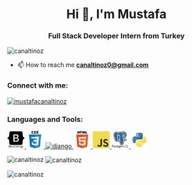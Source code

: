 <h1 align="center">Hi 👋, I'm Mustafa</h1>
<h3 align="center">Full Stack Developer Intern from Turkey</h3>

<p align="left"> <img src="https://komarev.com/ghpvc/?username=canaltinoz&label=Profile%20views&color=0e75b6&style=flat" alt="canaltinoz" /> </p>

- 📫 How to reach me **canaltinoz0@gmail.com**

<h3 align="left">Connect with me:</h3>
<p align="left">
<a href="https://linkedin.com/in/mustafacanaltinoz" target="blank"><img align="center" src="https://raw.githubusercontent.com/rahuldkjain/github-profile-readme-generator/master/src/images/icons/Social/linked-in-alt.svg" alt="mustafacanaltinoz" height="30" width="40" /></a>
</p>

<h3 align="left">Languages and Tools:</h3>
<p align="left"> <a href="https://getbootstrap.com" target="_blank" rel="noreferrer"> <img src="https://raw.githubusercontent.com/devicons/devicon/master/icons/bootstrap/bootstrap-plain-wordmark.svg" alt="bootstrap" width="40" height="40"/> </a> <a href="https://www.w3schools.com/css/" target="_blank" rel="noreferrer"> <img src="https://raw.githubusercontent.com/devicons/devicon/master/icons/css3/css3-original-wordmark.svg" alt="css3" width="40" height="40"/> </a> <a href="https://www.djangoproject.com/" target="_blank" rel="noreferrer"> <img src="https://cdn.worldvectorlogo.com/logos/django.svg" alt="django" width="40" height="40"/> </a> <a href="https://www.w3.org/html/" target="_blank" rel="noreferrer"> <img src="https://raw.githubusercontent.com/devicons/devicon/master/icons/html5/html5-original-wordmark.svg" alt="html5" width="40" height="40"/> </a> <a href="https://developer.mozilla.org/en-US/docs/Web/JavaScript" target="_blank" rel="noreferrer"> <img src="https://raw.githubusercontent.com/devicons/devicon/master/icons/javascript/javascript-original.svg" alt="javascript" width="40" height="40"/> </a> <a href="https://www.postgresql.org" target="_blank" rel="noreferrer"> <img src="https://raw.githubusercontent.com/devicons/devicon/master/icons/postgresql/postgresql-original-wordmark.svg" alt="postgresql" width="40" height="40"/> </a> <a href="https://www.python.org" target="_blank" rel="noreferrer"> <img src="https://raw.githubusercontent.com/devicons/devicon/master/icons/python/python-original.svg" alt="python" width="40" height="40"/> </a> </p>

<p><img align="left" src="https://github-readme-stats-git-masterrstaa-rickstaa.vercel.app/api/top-langs?username=canaltinoz&show_icons=true&locale=en&layout=compact" alt="canaltinoz" /></p>

<p>&nbsp;<img align="center" src="https://github-readme-stats-git-masterrstaa-rickstaa.vercel.app/api?username=canaltinoz&show_icons=true&locale=en" alt="canaltinoz" /></p>

<p><img align="center" src="https://github-readme-streak-stats.herokuapp.com/?user=canaltinoz&" alt="canaltinoz" /></p>
